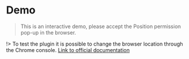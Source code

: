 # Demo


>This is an interactive demo, please accept the Position permission pop-up in the browser.

!> To test the plugin it is possible to change the browser location through the Chrome console. [Link to official documentation](https://developers.google.com/web/tools/chrome-devtools/device-mode/device-input-and-sensors)

<vuep template="#base"></vuep>

<script v-pre type="text/x-template" id="base">
  <template>
    <div>

      <div>
        {{state.geolocation.lat}}
        {{state.geolocation.lng}}
        {{state.geolocation.acc}}
        {{state.geolocation.alt}}
        {{state.geolocation.altAcc}}
        {{state.geolocation.head}}
        {{state.geolocation.spd}}
      </div>

      <div>
        {{state.geolocation.error}}
      </div>

      <div>
        {{state.geolocation.watchID}}
      </div>

      <div>
        <button @click="clearWatch"> Clear Watch </button>
        <button @click="watchPosition"> Watch Position </button>
        <button @click="getCurrentPosition"> Get Current Position </button>
      </div>

    </div>
  </template>

  <script>
    import VuexGeolocation from './code/vuex-geolocation.js';

    const options = {
      autoWatch: true,
      moduleName: 'geolocation',
      enableHighAccuracy: true,
      maximumAge: 30000,
      timeout: 27000
    }
    const store = new Vuex.Store({});
    const vG = VuexGeolocation.sync(store, options);
    Vue.use(vG)

    module.exports = {
      data: function () {
        return {
          state: store.state
        }
      },
      methods: {
        clearWatch () {
          this.$vuexGeolocation.clearWatch();
        },
        watchPosition () {
          this.$vuexGeolocation.watchPosition();
        },
        getCurrentPosition () {
          this.$vuexGeolocation.getCurrentPosition();
        }
      }
    }
  </script>
</script>
